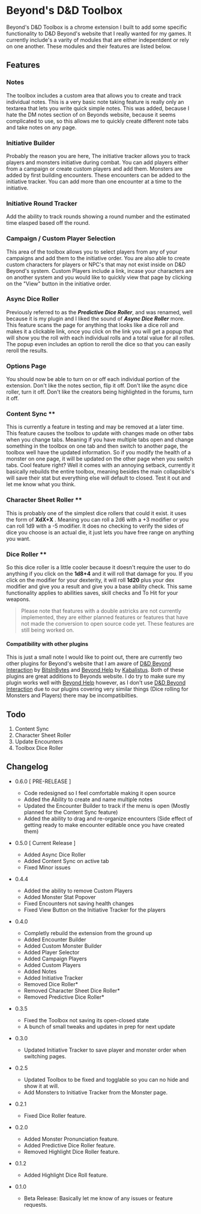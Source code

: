 # Beyond's D&D Toolbox

Beyond's D&D Toolbox is a chrome extension I built to add some specific functionality to D&D Beyond's website that I really wanted for my games. It currently include's a varity of modules that are either indepentdent or rely on one another. These modules and their features are listed below.


## Features

### Notes
The toolbox includes a custom area that allows you to create and track individual notes. This is a very basic note taking feature is really only an textarea that lets you write quick simple notes. This was added, because I hate the DM notes section of on Beyonds website, because it seems complicated to use, so this allows me to quickly create different note tabs and take notes on any page.

### Initiative Builder
Probably the reason you are here, The initiative tracker allows you to track players and monsters initiative during combat. You can add players either from a campaign or create custom players and add them. Monsters are added by first building encounters. These encounters can be added to the initiative tracker. You can add more than one encounter at a time to the initiative.

### Initiative Round Tracker
Add the ability to track rounds showing a round number and the estimated time elasped based off the round.

### Campaign / Custom Player Selection
This area of the toolbox allows you to select players from any of your campaigns and add them to the initiative order. You are also able to create custom characters for players or NPC's that may not exist inside on D&D Beyond's system. Custom Players include a link, incase your characters are on another system and you would like to quickly view that page by clicking on the "View" button in the initiative order.

### Async Dice Roller
Previously referred to as the ***Predictive Dice Roller***, and was renamed, well because it is my plugin and I liked the sound of ***Async Dice Roller*** more. This feature scans the page for anything that looks like a dice roll and makes it a clickable link, once you click on the link you will get a popup that will show you the roll with each individual rolls and a total value for all rolles. The popup even includes an option to reroll the dice so that you can easily reroll the results.

### Options Page
You should now be able to turn on or off each individual portion of the extension. Don't like the notes section, flip it off. Don't like the async dice roller, turn it off. Don't like the creators being highlighted in the forums, turn it off.

### Content Sync **
This is currently a feature in testing and may be removed at a later time. This feature causes the toolbox to update with changes made on other tabs when you change tabs. Meaning if you have multiple tabs open and change something in the toolbox on one tab and then switch to another page, the toolbox well have the updated information. So if you modify the health of a monster on one page, it will be updated on the other page when you switch tabs. Cool feature right? Well it comes with an annoying setback, currently it basically rebuilds the entire toolbox, meaning besides the main collapsible's will save their stat but everything else will default to closed. Test it out and let me know what you think.

### Character Sheet Roller **
This is probably one of the simplest dice rollers that could it exist. it uses the form of **XdX+X** . Meaning you can roll a 2d6 with a +3 modifier or you can roll 1d9 with a -5 modifier. It does no checking to verify the sides of dice you choose is an actual die, it just lets you have free range on anything you want.

### Dice Roller **
So this dice roller is a little cooler because it doesn't require the user to do anything if you click on the **1d8+4** and it will roll that damage for you. If you click on the modifier for your dexterity, it will roll **1d20** plus your dex modifier and give you a result and give you a base ability check. This same functionality applies to abilities saves, skill checks and To Hit for your weapons.

> Please note that features with a double astricks are not currently implemented, they are either planned features or features that have not made the conversion to open source code yet. These features are still being worked on.

#### Compatibility with other plugins
This is just a small note I would like to point out, there are currently two other plugins for Beyond's website that I am aware of [D&D Beyond Interaction](https://chrome.google.com/webstore/detail/dd-beyond-interaction/bjldjglkgldigknoeebkiflgmcckikpf?hl=en) by [BitsInBytes](https://www.dndbeyond.com/forums/d-d-beyond-general/general-discussion/7320-d-d-beyond-interaction-chrome-extension) and [Beyond Help](https://chrome.google.com/webstore/detail/beyond-help/aojmegjchfjmkgmihimpplblfalnpdop?hl=en) by [Kabalistus](https://www.dndbeyond.com/forums/d-d-beyond-general/general-discussion/8477-beyond-help-chrome-extension). Both of these plugins are great additions to Beyonds website. I do try to make sure my plugin works well with [Beyond Help](https://chrome.google.com/webstore/detail/beyond-help/aojmegjchfjmkgmihimpplblfalnpdop?hl=en) however, as I don't use [D&D Beyond Interaction](https://chrome.google.com/webstore/detail/dd-beyond-interaction/bjldjglkgldigknoeebkiflgmcckikpf?hl=en) due to our plugins covering very similar things (Dice rolling for Monsters and Players) there may be incompatibilties.

## Todo

 1. Content Sync
 2. Character Sheet Roller
 3. Update Encounters
 4. Toolbox Dice Roller

## Changelog

 - 0.6.0 [ PRE-RELEASE ]
	 - Code redesigned so I feel comfortable making it open source
	 - Added the Ability to create and name multiple notes
	 - Updated the Encounter Builder to track if the menu is open (Mostly planned for the Content Sync feature)
	 - Added the ability to drag and re-organize encounters (Side effect of getting ready to make encounter editable once you have created them)

 - 0.5.0 [ Current Release ]
	 - Added Async Dice Roller
	 - Added Content Sync on active tab
	 - Fixed Minor issues

 - 0.4.4
	 - Added the ability to remove Custom Players
	 - Added Monster Stat Popover
	 - Fixed Encounters not saving health changes
	 - Fixed View Button on the Initiative Tracker for the players

 - 0.4.0
	 - Completly rebuild the extension from the ground up
	 - Added Encounter Builder
	 - Added Custom Monster Builder
	 - Added Player Selector
	 - Added Campaign Players
	 - Added Custom Players
	 - Added Notes
	 - Added Initiative Tracker
	 - Removed Dice Roller*
	 - Removed Character Sheet Dice Roller*
	 - Removed Predictive Dice Roller*

 - 0.3.5
	 - Fixed the Toolbox not saving its open-closed state
	 - A bunch of small tweaks and updates in prep for next update

 - 0.3.0
	 - Updated Initiative Tracker to save player and monster order when switching pages.

 - 0.2.5
	 - Updated Toolbox to be fixed and togglable so you can no hide and show it at will.
	 - Add Monsters to Initiative Tracker from the Monster page.

 - 0.2.1
	 - Fixed Dice Roller feature.

 - 0.2.0
	 - Added Monster Pronunciation feature.
	 - Added Predictive Dice Roller feature.
	 - Removed Highlight Dice Roller feature.

 - 0.1.2
	 - Added Highlight Dice Roll feature.

 - 0.1.0
   - Beta Release: Basically let me know of any issues or feature requests.

